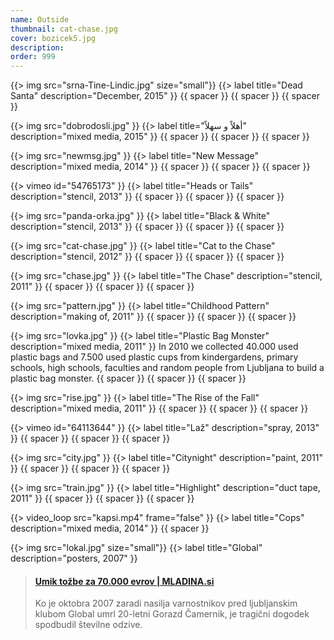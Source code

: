 ```yaml
---
name: Outside
thumbnail: cat-chase.jpg
cover: bozicek5.jpg
description:
order: 999
---
```


{{> img src="srna-Tine-Lindic.jpg" size="small"}}
{{> label title="Dead Santa" description="December, 2015" }}
{{ spacer }} {{ spacer }} {{ spacer }}

{{> img src="dobrodosli.jpg" }}
{{> label title="أهلاً و سهلاً" description="mixed media, 2015" }}
{{ spacer }} {{ spacer }} {{ spacer }}

{{> img src="newmsg.jpg" }}
{{> label title="New Message" description="mixed media, 2014" }}
{{ spacer }} {{ spacer }} {{ spacer }}

{{> vimeo id="54765173" }}
{{> label title="Heads or Tails" description="stencil, 2013" }}
{{ spacer }} {{ spacer }} {{ spacer }}

{{> img src="panda-orka.jpg" }}
{{> label title="Black & White" description="stencil, 2013" }}
{{ spacer }} {{ spacer }} {{ spacer }}

{{> img src="cat-chase.jpg" }}
{{> label title="Cat to the Chase" description="stencil, 2012" }}
{{ spacer }} {{ spacer }} {{ spacer }}

{{> img src="chase.jpg" }}
{{> label title="The Chase" description="stencil, 2011" }}
{{ spacer }} {{ spacer }} {{ spacer }}

{{> img src="pattern.jpg" }}
{{> label title="Childhood Pattern" description="making of, 2011" }}
{{ spacer }} {{ spacer }} {{ spacer }}

{{> img src="lovka.jpg" }}
{{> label title="Plastic Bag Monster" description="mixed media, 2011" }}
In 2010 we collected 40.000 used plastic bags and 7.500 used plastic cups from kindergardens, primary schools, high schools, faculties and random people from Ljubljana to build a plastic bag monster.
{{ spacer }} {{ spacer }} {{ spacer }}

{{> img src="rise.jpg" }}
{{> label title="The Rise of the Fall" description="mixed media, 2011" }}
{{ spacer }} {{ spacer }} {{ spacer }}

{{> vimeo id="64113644" }}
{{> label title="Laž" description="spray, 2013" }}
{{ spacer }} {{ spacer }} {{ spacer }}

{{> img src="city.jpg" }}
{{> label title="Citynight" description="paint, 2011" }}
{{ spacer }} {{ spacer }} {{ spacer }}

{{> img src="train.jpg" }}
{{> label title="Highlight" description="duct tape, 2011" }}
{{ spacer }} {{ spacer }} {{ spacer }}

{{> video_loop src="kapsi.mp4" frame="false" }}
{{> label title="Cops" description="mixed media, 2014" }}
{{ spacer }}

{{> img src="lokal.jpg" size="small"}}
{{> label title="Global" description="posters, 2007" }}

<blockquote class="embedly-card" data-card-key="4391e64690444f0ea2b580d367df61d9" data-card-controls="0" data-card-branding="0" data-card-image="http://www.mladina.si/media/www/slike.old/mladina/mglobal.jpg" data-card-type="article"><h4><a href="http://www.mladina.si/49813/umik-tozbe-za-70-000-evrov/">Umik tožbe za 70.000 evrov | MLADINA.si</a></h4><p>Ko je oktobra 2007 zaradi nasilja varnostnikov pred ljubljanskim klubom Global umrl 20-letni Gorazd Čamernik, je tragični dogodek spodbudil številne odzive.</p></blockquote>
<script async src="//cdn.embedly.com/widgets/platform.js" charset="UTF-8"></script>



